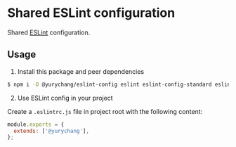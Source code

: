 # Shared ESLint configuration

Shared [ESLint](https://eslint.org/) configuration.

## Usage

1. Install this package and peer dependencies

```sh
$ npm i -D @yurychang/eslint-config eslint eslint-config-standard eslint-plugin-promise eslint-plugin-import eslint-plugin-n
```

2. Use ESLint config in your project

Create a `.eslintrc.js` file in project root with the following content:

```js
module.exports = {
  extends: ['@yurychang'],
};
```
